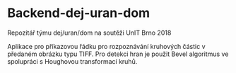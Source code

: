 # Backend-dej-uran-dom
Repozitář týmu dej/uran/dom na soutěži UnIT Brno 2018

Aplikace pro příkazovou řádku pro rozpoznávání kruhových částic v předaném obrázku typu TIFF.
Pro detekci hran je použit Bevel algoritmus ve spolupráci s Houghovou transformací kruhů.